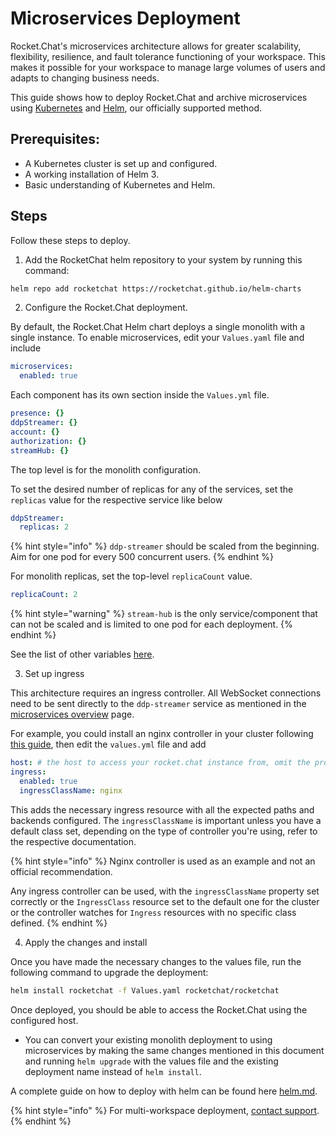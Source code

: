 # Microservices Deployment

Rocket.Chat's microservices architecture allows for greater scalability, flexibility, resilience, and fault tolerance functioning of your workspace. This makes it possible for your workspace to manage large volumes of users and adapts to changing business needs.

This guide shows how to deploy Rocket.Chat and archive microservices using [Kubernetes](https://kubernetes.io/) and [Helm](https://helm.sh/), our officially supported method.

## Prerequisites:

* A Kubernetes cluster is set up and configured.
* A working installation of Helm 3.
* Basic understanding of Kubernetes and Helm.

## Steps

Follow these steps to deploy.

1. Add the RocketChat helm repository to your system by running this command:

```sh
helm repo add rocketchat https://rocketchat.github.io/helm-charts
```

2. Configure the Rocket.Chat deployment.&#x20;

By default, the Rocket.Chat Helm chart deploys a single monolith with a single instance. To enable microservices, edit your `Values.yaml` file and include

```yaml
microservices:
  enabled: true
```

Each component has its own section inside the `Values.yml` file.

```yaml
presence: {}
ddpStreamer: {}
account: {}
authorization: {}
streamHub: {}
```

The top level is for the monolith configuration.

To set the desired number of replicas for any of the services, set the `replicas` value for the respective service like below

```yaml
ddpStreamer:
  replicas: 2
```

{% hint style="info" %}
`ddp-streamer` should be scaled from the beginning. Aim for one pod for every 500 concurrent users.
{% endhint %}

For monolith replicas, set the top-level `replicaCount` value.

```yaml
replicaCount: 2
```

{% hint style="warning" %}
`stream-hub` is the only service/component that can not be scaled and is limited to one pod for each deployment.
{% endhint %}

See the list of other variables [here](../../deploy-rocket.chat/prepare-for-your-rocket.chat-deployment/rapid-deployment-methods/helm.md#configuration).

3. Set up ingress

This architecture requires an ingress controller. All WebSocket connections need to be sent directly to the `ddp-streamer` service as mentioned in the [microservices overview](../../deploy-rocket.chat/scaling-rocket.chat/microservices-setup.md) page.

For example, you could install an nginx controller in your cluster following [this guide](https://kubernetes.github.io/ingress-nginx/deploy/#quick-start), then edit the `values.yml` file and add

```yaml
host: # the host to access your rocket.chat instance from, omit the protocol
ingress:
  enabled: true
  ingressClassName: nginx
```

This adds the necessary ingress resource with all the expected paths and backends configured. The `ingressClassName` is important unless you have a default class set, depending on the type of controller you're using, refer to the respective documentation.

{% hint style="info" %}
Nginx controller is used as an example and not an official recommendation.

Any ingress controller can be used, with the `ingressClassName` property set correctly or the `IngressClass` resource set to the default one for the cluster or the controller watches for `Ingress` resources with no specific class defined. &#x20;
{% endhint %}

4. Apply the changes and install

Once you have made the necessary changes to the values file, run the following command to upgrade the deployment:

```bash
helm install rocketchat -f Values.yaml rocketchat/rocketchat
```

Once deployed, you should be able to access the Rocket.Chat using the configured host.&#x20;

* You can convert your existing monolith deployment to using microservices by making the same changes mentioned in this document and running `helm upgrade` with the values file and the existing deployment name instead of `helm install`.&#x20;

A complete guide on how to deploy with helm can be found here [helm.md](../../deploy-rocket.chat/prepare-for-your-rocket.chat-deployment/rapid-deployment-methods/helm.md "mention").

{% hint style="info" %}
For multi-workspace deployment, [contact support](../../resources/get-support/).
{% endhint %}
